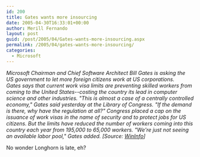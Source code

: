 ```yaml
---
id: 200
title: Gates wants more insourcing
date: 2005-04-30T16:33:01+00:00
author: Merill Fernando
layout: post
guid: /post/2005/04/Gates-wants-more-insourcing.aspx
permalink: /2005/04/gates-wants-more-insourcing/
categories:
  - Microsoft
---
```

<p><em>Microsoft Chairman and Chief Software Architect Bill Gates is asking the US government to let more foreign citizens work at US corporations. <br />Gates says that current work visa limits are preventing skilled workers from coming to the United States--costing the country its lead in computer science and other industries. "This is almost a case of a centrally controlled economy," Gates said yesterday at the Library of Congress. "If the demand is there, why have the regulation at all?" Congress placed a cap on the issuance of work visas in the name of security and to protect jobs for US citizens. But the limits have reduced the number of workers coming into this country each year from 195,000 to 65,000 workers. "We're just not seeing an available labor pool," Gates added. [Source: <a href="http://www.windowsitpro.com/windowspaulthurrott/">WinInfo</a>]</em></p>
<p>No wonder Longhorn is late, eh? </p>